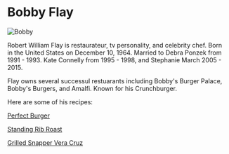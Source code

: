# **Bobby Flay**
![Bobby](https://encrypted-tbn0.gstatic.com/images?q=tbn:ANd9GcSkCW9YCPV3OuInBQEUb8SIOZGTNJ3Y4_BuyX6VwWmrG388pYTna2IOg5lUy79x7bMo01I&usqp=CAU)

Robert William Flay is restaurateur, tv personality, and celebrity chef. Born in the United States on December 10, 1964. Married to Debra Ponzek from 1991 - 1993.
Kate Connelly from 1995 - 1998, and Stephanie March 2005 - 2015. 

Flay owns several successul restuarants including Bobby's Burger Palace, Bobby's Burgers, and Amalfi. Known for his Crunchburger.

Here are some of his recipes:

[Perfect Burger](./perfectBurger)

[Standing Rib Roast](./standingRibRoast)

[Grilled Snapper Vera Cruz](./grilledSnapperVeraCruz)
